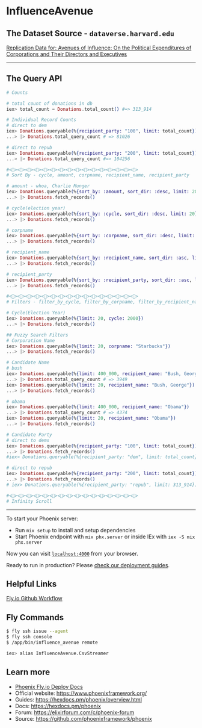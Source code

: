 # InfluenceAvenue

## The Dataset Source - `dataverse.harvard.edu` 
[Replication Data for: Avenues of Influence: On the Political Expenditures of Corporations and Their Directors and Executives](https://dataverse.harvard.edu/dataset.xhtml?persistentId=doi:10.7910/DVN/6R1HAS#)

---

## The Query API
```elixir
# Counts

# total count of donations in db
iex> total_count = Donations.total_count() #=> 313_914

# Individual Record Counts
# direct to dem
iex> Donations.queryable(%{recipient_party: "100", limit: total_count}) 
...> |> Donations.total_query_count # => 81026

# direct to repub
iex> Donations.queryable(%{recipient_party: "200", limit: total_count}) 
...> |> Donations.total_query_count #=> 104256

#<><><><><><><><><><><><><><><><>
# Sort By - cycle, amount, corpname, recipient_name, recipient_party

# amount - whoa, Charlie Munger
iex> Donations.queryable(%{sort_by: :amount, sort_dir: :desc, limit: 20}) 
...> |> Donations.fetch_records()

# cycle(election year)
iex> Donations.queryable(%{sort_by: :cycle, sort_dir: :desc, limit: 20}) 
...> |> Donations.fetch_records()

# corpname
iex> Donations.queryable(%{sort_by: :corpname, sort_dir: :desc, limit: 20}) 
...> |> Donations.fetch_records()

# recipient_name
iex> Donations.queryable(%{sort_by: :recipient_name, sort_dir: :asc, limit: 20})
...> |> Donations.fetch_records()

# recipient_party
iex> Donations.queryable(%{sort_by: :recipient_party, sort_dir: :asc, limit: 20})
...> |> Donations.fetch_records()

#<><><><><><><><><><><><><><><><>
# Filters - filter_by_cycle, filter_by_corpname, filter_by_recipient_name & filter_by_recipient_party

# Cycle(Election Year)
iex> Donations.queryable(%{limit: 20, cycle: 2000}) 
...> |> Donations.fetch_records()

## Fuzzy Search Filters
# Corporation Name
iex> Donations.queryable(%{limit: 20, corpname: "Starbucks"}) 
...> |> Donations.fetch_records()

# Candidate Name
# bush
iex> Donations.queryable(%{limit: 400_000, recipient_name: "Bush, George"})
...> |> Donations.total_query_count # => 3949
iex> Donations.queryable(%{limit: 20, recipient_name: "Bush, George"})
...> |> Donations.fetch_records()

# obama
iex> Donations.queryable(%{limit: 400_000, recipient_name: "Obama"})
...> |> Donations.total_query_count # => 4374
iex> Donations.queryable(%{limit: 20, recipient_name: "Obama"})
...> |> Donations.fetch_records()

# Candidate Party
# direct to dems
iex> Donations.queryable(%{recipient_party: "100", limit: total_count})
...> |> Donations.fetch_records()
#iex> Donations.queryable(%{recipient_party: "dem", limit: total_count})

# direct to repub
iex> Donations.queryable(%{recipient_party: "200", limit: total_count})
...> |> Donations.fetch_records()
# iex> Donations.queryable(%{recipient_party: "repub", limit: 313_914})

#<><><><><><><><><><><><><><><><>
# Infinity Scroll


```

---
To start your Phoenix server:

  * Run `mix setup` to install and setup dependencies
  * Start Phoenix endpoint with `mix phx.server` or inside IEx with `iex -S mix phx.server`

Now you can visit [`localhost:4000`](http://localhost:4000) from your browser.

Ready to run in production? Please [check our deployment guides](https://hexdocs.pm/phoenix/deployment.html).

## Helpful Links
[Fly.io Github Workflow](https://fly.io/phoenix-files/github-actions-for-elixir-ci/)


## Fly Commands
```bash
$ fly ssh issue --agent
$ fly ssh console
$ /app/bin/influence_avenue remote

iex> alias InfluenceAvenue.CsvStreamer
```



## Learn more

  * [Phoenix Fly.io Deploy Docs](https://github.com/phoenixframework/phoenix/blob/main/guides/deployment/fly.md)
  * Official website: https://www.phoenixframework.org/
  * Guides: https://hexdocs.pm/phoenix/overview.html
  * Docs: https://hexdocs.pm/phoenix
  * Forum: https://elixirforum.com/c/phoenix-forum
  * Source: https://github.com/phoenixframework/phoenix
